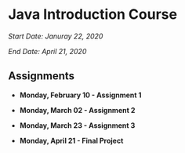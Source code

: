 # Java Introduction Course

*Start Date: Januray 22, 2020*

*End Date: April 21, 2020*

## Assignments

- **Monday, February 10 - Assignment 1**

- **Monday, March 02 - Assignment 2**

- **Monday, March 23 - Assignment 3**

- **Monday, April 21 - Final Project**
